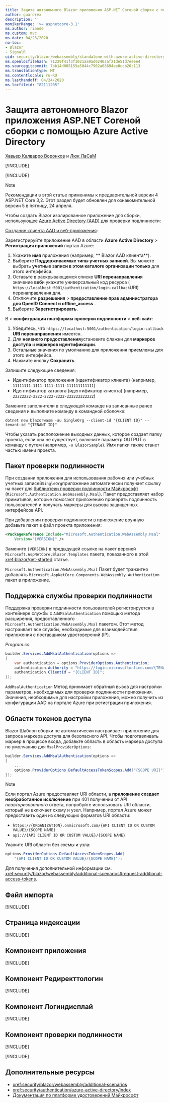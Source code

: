 ```yaml
---
title: Защита автономного Blazor приложения ASP.NET Coreной сборки с помощью Azure Active Directory
author: guardrex
description: ''
monikerRange: '>= aspnetcore-3.1'
ms.author: riande
ms.custom: mvc
ms.date: 04/23/2020
no-loc:
- Blazor
- SignalR
uid: security/blazor/webassembly/standalone-with-azure-active-directory
ms.openlocfilehash: 71229f41f3f1021aa9ad02402af21de51d7eeee4
ms.sourcegitcommit: 7bb14d005155a5044c7902a08694ee8ccb20c113
ms.translationtype: MT
ms.contentlocale: ru-RU
ms.lasthandoff: 04/24/2020
ms.locfileid: "82111205"
---
```

# <a name="secure-an-aspnet-core-opno-locblazor-webassembly-standalone-app-with-azure-active-directory"></a>Защита автономного Blazor приложения ASP.NET Coreной сборки с помощью Azure Active Directory

[Хавьер Калварро Воронков](https://github.com/javiercn) и [Люк ЛаСаМ](https://github.com/guardrex)

[!INCLUDE[](~/includes/blazorwasm-preview-notice.md)]

[!INCLUDE[](~/includes/blazorwasm-3.2-template-article-notice.md)]

> [!NOTE]
> Рекомендации в этой статье применимы к предварительной версии 4 ASP.NET Core 3,2. Этот раздел будет обновлен для ознакомительной версии 5 в пятницу, 24 апреля.

Чтобы создать Blazor изолированное приложение для сборки, использующее [Azure Active Directory (AAD)](https://azure.microsoft.com/services/active-directory/) для проверки подлинности:

[Создание клиента AAD и веб-приложения](/azure/active-directory/develop/v2-overview):

Зарегистрируйте приложение AAD в области **Azure Active Directory** > **Регистрация приложений** портал Azure:

1. Укажите **имя** приложения (например, ** Blazor AAD клиента**).
1. Выберите **Поддерживаемые типы учетных записей**. Вы можете выбрать **учетные записи в этом каталоге организации только** для этого интерфейса.
1. Оставьте в раскрывающемся списке **URI перенаправления** значение **веб**и укажите универсальный код ресурса ( `https://localhost:5001/authentication/login-callback`URI) перенаправления для.
1. Отключите **разрешения** > **предоставление прав администратора для OpenID Connect и offline_access** .
1. Выберите **Зарегистрировать**.

В > **конфигурации платформы** **проверки подлинности** > **веб-сайт**:

1. Убедитесь, что `https://localhost:5001/authentication/login-callback` **URI перенаправления** имеется.
1. Для **неявного предоставления**установите флажки для **маркеров доступа** и **маркеров идентификации**.
1. Остальные значения по умолчанию для приложения приемлемы для этого интерфейса.
1. Нажмите кнопку **Сохранить**.

Запишите следующие сведения:

* Идентификатор приложения (идентификатор клиента) (например, `11111111-1111-1111-1111-111111111111`)
* Идентификатор каталога (идентификатор клиента) (например, `22222222-2222-2222-2222-222222222222`)

Замените заполнители в следующей команде на записанные ранее сведения и выполните команду в командной оболочке:

```dotnetcli
dotnet new blazorwasm -au SingleOrg --client-id "{CLIENT ID}" --tenant-id "{TENANT ID}"
```

Чтобы указать расположение выходных данных, которое создает папку проекта, если она не существует, включите параметр OUTPUT в команду с путем (например, `-o BlazorSample`). Имя папки также станет частью имени проекта.

## <a name="authentication-package"></a>Пакет проверки подлинности

При создании приложения для использования рабочих или учебных учетных записей`SingleOrg`приложение автоматически получает ссылку на пакет для [библиотеки проверки подлинности Майкрософт](/azure/active-directory/develop/msal-overview) (`Microsoft.Authentication.WebAssembly.Msal`). Пакет предоставляет набор примитивов, которые помогают приложению проверять подлинность пользователей и получать маркеры для вызова защищенных интерфейсов API.

При добавлении проверки подлинности в приложение вручную добавьте пакет в файл проекта приложения:

```xml
<PackageReference Include="Microsoft.Authentication.WebAssembly.Msal" 
    Version="{VERSION}" />
```

Замените `{VERSION}` в предыдущей ссылке на пакет версией `Microsoft.AspNetCore.Blazor.Templates` пакета, показанного в этой <xref:blazor/get-started> статье.

`Microsoft.Authentication.WebAssembly.Msal` Пакет будет транзитно добавлять `Microsoft.AspNetCore.Components.WebAssembly.Authentication` пакет в приложение.

## <a name="authentication-service-support"></a>Поддержка службы проверки подлинности

Поддержка проверки подлинности пользователей регистрируется в контейнере службы с `AddMsalAuthentication` помощью метода расширения, предоставленного `Microsoft.Authentication.WebAssembly.Msal` пакетом. Этот метод настраивает все службы, необходимые для взаимодействия приложения с поставщиком удостоверений (IP).

*Program.cs*:

```csharp
builder.Services.AddMsalAuthentication(options =>
{
    var authentication = options.ProviderOptions.Authentication;
    authentication.Authority = "https://login.microsoftonline.com/{TENANT ID}";
    authentication.ClientId = "{CLIENT ID}";
});
```

`AddMsalAuthentication` Метод принимает обратный вызов для настройки параметров, необходимых для проверки подлинности приложения. Значения, необходимые для настройки приложения, можно получить из конфигурации AAD на портале Azure при регистрации приложения.

## <a name="access-token-scopes"></a>Области токенов доступа

Blazor Шаблон сборки не автоматически настраивает приложение для запроса маркера доступа для безопасного API. Чтобы подготавливать маркер в процессе входа, добавьте область в область маркера доступа по умолчанию для `MsalProviderOptions`:

```csharp
builder.Services.AddMsalAuthentication(options =>
{
    ...
    options.ProviderOptions.DefaultAccessTokenScopes.Add("{SCOPE URI}");
});
```

> [!NOTE]
> Если портал Azure предоставляет URI области, а **приложение создает необработанное исключение** при 401 получении от API *неавторизованного* ответа, попробуйте использовать URI области, который не включает схему и узел. Например, портал Azure может предоставить один из следующих форматов URI области:
>
> * `https://{ORGANIZATION}.onmicrosoft.com/{API CLIENT ID OR CUSTOM VALUE}/{SCOPE NAME}`
> * `api://{API CLIENT ID OR CUSTOM VALUE}/{SCOPE NAME}`
>
> Укажите URI области без схемы и узла:
>
> ```csharp
> options.ProviderOptions.DefaultAccessTokenScopes.Add(
>     "{API CLIENT ID OR CUSTOM VALUE}/{SCOPE NAME}");
> ```

Для получения дополнительной информации см. <xref:security/blazor/webassembly/additional-scenarios#request-additional-access-tokens>.

<!--
    For more information, see <xref:security/blazor/webassembly/additional-scenarios#attach-tokens-to-outgoing-requests>.
-->

## <a name="imports-file"></a>Файл импорта

[!INCLUDE[](~/includes/blazor-security/imports-file-standalone.md)]

## <a name="index-page"></a>Страница индексации

[!INCLUDE[](~/includes/blazor-security/index-page-msal.md)]

## <a name="app-component"></a>Компонент приложения

[!INCLUDE[](~/includes/blazor-security/app-component.md)]

## <a name="redirecttologin-component"></a>Компонент Редиректтологин

[!INCLUDE[](~/includes/blazor-security/redirecttologin-component.md)]

## <a name="logindisplay-component"></a>Компонент Логиндисплай

[!INCLUDE[](~/includes/blazor-security/logindisplay-component.md)]

## <a name="authentication-component"></a>Компонент проверки подлинности

[!INCLUDE[](~/includes/blazor-security/authentication-component.md)]

[!INCLUDE[](~/includes/blazor-security/troubleshoot.md)]

## <a name="additional-resources"></a>Дополнительные ресурсы

* <xref:security/blazor/webassembly/additional-scenarios>
* <xref:security/authentication/azure-active-directory/index>
* [Документация по платформе удостоверений Майкрософт](/azure/active-directory/develop/)
